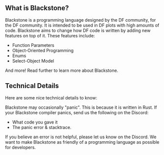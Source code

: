 ## What is Blackstone?
Blackstone is a programming language designed by the DF community, for the DF community. It is intended to be used in DF plots with high amounts of code. Blackstone aims to change how DF code is written by adding new features on top of it. These features include:
- Function Parameters
- Object-Oriented Programming
- Enums
- Select-Object Model

And more!
Read further to learn more about Blackstone.

## Technical Details
Here are some nice technical details to know:

Blackstone may occasionally "panic". This is because it is written in Rust. 
If your Blackstone compiler panics, send us the following on the Discord:
- What code you gave it
- The panic error & stacktrace.

If you believe an error is not helpful, please let us know on the Discord. We want to make Blackstone as friendly of a programming language as possible for developers.
